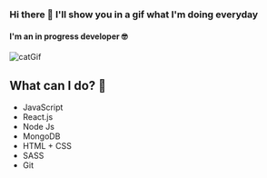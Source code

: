 ### Hi there 👋 I'll show you in a gif what I'm doing everyday
#### I'm an in progress developer 🤓
![catGif](https://media.giphy.com/media/LmNwrBhejkK9EFP504/giphy.gif)

## What can I do? 🧐

* JavaScript
* React.js
* Node Js
* MongoDB
* HTML + CSS
* SASS
* Git


